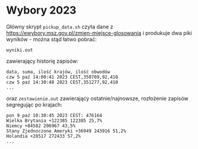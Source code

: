 # Wybory 2023
Główny skrypt `pickup_data.sh` czyta dane z https://ewybory.msz.gov.pl/zmien-miejsce-glosowania
i produkuje dwa piki wyników - można stąd łatwo pobrać:
```
wyniki.out
```
zawierający historię zapisów:
```
data, suma, ilość krajów, ilość obwodów
czw 5 paź 14:00:41 2023 CEST,350709,92,410
czw 5 paź 14:30:48 2023 CEST,351277,92,410
...
```
oraz `zestawienie.out` zawierający ostatnie/najnowsze, rozłożenie zapisów segregując po krajach:
```
pon 9 paź 10:30:45 2023 CEST: 476164
Wielka Brytania +122385 122385 25,7%
Niemcy +84582 206967 43,5%
Stany Zjednoczone Ameryki +36949 243916 51,2%
Holandia +28517 272433 57,2%
...
```
